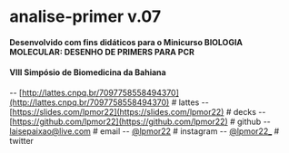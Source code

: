 # analise-primer v.07
#### Desenvolvido com fins didáticos para o Minicurso BIOLOGIA MOLECULAR: DESENHO DE PRIMERS PARA PCR
#### VIII Simpósio de Biomedicina da Bahiana
-- [http://lattes.cnpq.br/7097758558494370](http://lattes.cnpq.br/7097758558494370) # lattes
-- [https://slides.com/lpmor22](https://slides.com/lpmor22) # decks
-- [https://github.com/lpmor22](https://github.com/lpmor22) # github
-- laisepaixao@live.com # email
-- [@lpmor22](https://www.instagram.com/lpmor22) # instagram
-- [@lpmor22_](https://twitter.com/lpmor22_) # twitter